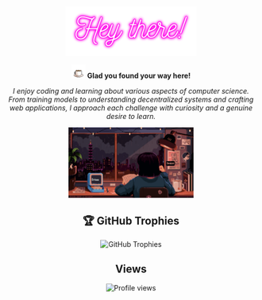 <!-- Centered image -->
<p align="center">
  <img height="100px" src="https://github.com/Sarayu-T/Sarayu-T/blob/main/hey.png" /> 
</p>

<!-- Intro text -->
<p align="center">
  <img height="28px" src="https://github.com/Sarayu-T/Sarayu-T/blob/main/coffee.svg" />
  <b>Glad you found your way here!</b>
</p>
<p align="center">
  <i>I enjoy coding and learning about various aspects of computer science. From training models to understanding decentralized systems and crafting web applications, I approach each challenge with curiosity and a genuine desire to learn.</i>
</p>

<!-- Image -->
<p align="center">
  <img width="50%" src="https://github.com/Sarayu-T/Sarayu-T/blob/main/coder.svg" />
</p>

<!-- GitHub Trophies -->
<h2 align="center">🏆 GitHub Trophies</h2>
<p align="center">
  <img src="https://github-profile-trophy.vercel.app/?username=Sarayu-T&theme=nord&no-frame=false&no-bg=true&margin-w=4" alt="GitHub Trophies">
</p>

<!-- Views -->
<h2 align="center">Views</h2>
<p align="center">
  <img src="https://komarev.com/ghpvc/?username=Sarayu-T&label=Profile%20views&color=0e75b6&style=flat" alt="Profile views">
</p>

<!--
Add any additional sections or content here
-->
